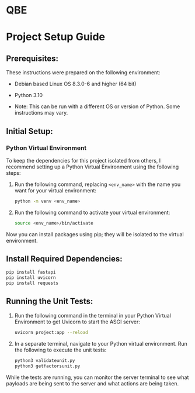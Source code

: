 # QBE

# Project Setup Guide

## Prerequisites:

These instructions were prepared on the following environment:
- Debian based Linux OS 8.3.0-6 and higher (64 bit)
- Python 3.10

- Note: This can be run with a different OS or version of Python. Some instructions may vary.

## Initial Setup:

### Python Virtual Environment

To keep the dependencies for this project isolated from others, I recommend setting up a Python Virtual Environment using the following steps:

1. Run the following command, replacing `<env_name>` with the name you want for your virtual environment:
   ```bash
   python -m venv <env_name>
   ```
2. Run the following command to activate your virtual environment:
   ```bash
   source <env_name>/bin/activate
   ```

Now you can install packages using pip; they will be isolated to the virtual environment.

## Install Required Dependencies:

```bash
pip install fastapi
pip install uvicorn
pip install requests
```

## Running the Unit Tests:

1. Run the following command in the terminal in your Python Virtual Environment to get Uvicorn to start the ASGI server:
   ```bash
   uvicorn project:app --reload
   ```

2. In a separate terminal, navigate to your Python virtual environment. Run the following to execute the unit tests:
   ```bash
   python3 validateunit.py
   python3 getfactorsunit.py
   ```

While the tests are running, you can monitor the server terminal to see what payloads are being sent to the server and what actions are being taken.
```

